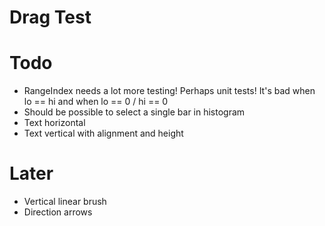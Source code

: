 # Drag Test

# Todo
- RangeIndex needs a lot more testing! Perhaps unit tests! It's bad when lo == hi and when lo == 0 / hi == 0
- Should be possible to select a single bar in histogram
- Text horizontal
- Text vertical with alignment and height

# Later
- Vertical linear brush
- Direction arrows
